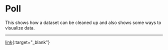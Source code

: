 # Poll

This shows how a dataset can be cleaned up and also shows some ways to visualize data.

---

[link](https://github.com/sergiorgiraldo/DataScience-Showcase/tree/master/Poll){:target="_blank"}
